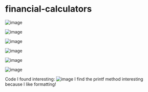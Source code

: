 # financial-calculators

![image](https://github.com/onedoesnotsimply/financial-calculators/assets/114696575/faddfa6d-e5af-44f1-935f-52f9d9e9f823)

![image](https://github.com/onedoesnotsimply/financial-calculators/assets/114696575/bdd8ec10-af1a-4911-bd98-db776927c97d)

![image](https://github.com/onedoesnotsimply/financial-calculators/assets/114696575/c78923fa-115f-4bd5-b599-2d3c1b86c62f)

![image](https://github.com/onedoesnotsimply/financial-calculators/assets/114696575/0dae7abc-b3a5-42cd-8d6e-4425bcb3eccd)

![image](https://github.com/onedoesnotsimply/financial-calculators/assets/114696575/e3be0b86-fb79-497f-8d9c-21458a1ae0b1)

![image](https://github.com/onedoesnotsimply/financial-calculators/assets/114696575/c89ea496-ae1d-4653-b003-dcb832eb8ac7)

Code I found interesting:
![image](https://github.com/onedoesnotsimply/financial-calculators/assets/114696575/d6ea787f-45e9-4fdb-a43f-37d8d3299439)
I find the printf method interesting because I like formatting!
